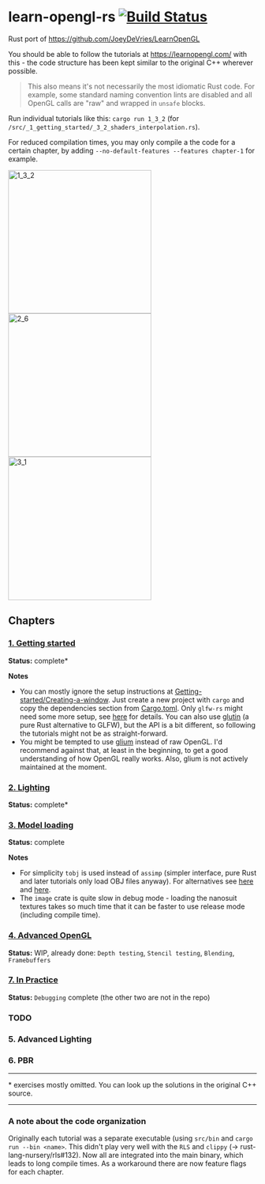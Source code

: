 # learn-opengl-rs [![Build Status](https://travis-ci.org/bwasty/learn-opengl-rs.svg?branch=master)](https://travis-ci.org/bwasty/learn-opengl-rs)
Rust port of https://github.com/JoeyDeVries/LearnOpenGL

You should be able to follow the tutorials at https://learnopengl.com/ with this - the code structure has been kept similar to the original C++ wherever possible.
> This also means it's not necessarily the most idiomatic Rust code. For example, some standard naming convention lints are disabled and all OpenGL calls are "raw" and wrapped in `unsafe` blocks.

Run individual tutorials like this:
`cargo run 1_3_2` (for `/src/_1_getting_started/_3_2_shaders_interpolation.rs`).

For reduced compilation times, you may only compile a the code for a certain chapter, by adding `--no-default-features --features chapter-1` for example.

<img width="290" alt="1_3_2" src="https://user-images.githubusercontent.com/1647415/27755053-d5cd0f5a-5ded-11e7-99b4-abd4e3bb8638.png"><img width="290" alt="2_6" src="https://user-images.githubusercontent.com/1647415/27755102-fd217078-5ded-11e7-96f6-efdeb9ffdcac.png"><img width="290" alt="3_1" src="https://user-images.githubusercontent.com/1647415/27755660-52df4104-5df1-11e7-800c-45a514bf3130.png">

## Chapters
### [1. Getting started](src/_1_getting_started)
**Status:** complete*

**Notes**
- You can mostly ignore the setup instructions at [Getting-started/Creating-a-window](https://learnopengl.com/#!Getting-started/Creating-a-window). Just create a new project with `cargo` and copy the dependencies section from [Cargo.toml](Cargo.toml). Only `glfw-rs` might need some more setup, see [here](https://github.com/PistonDevelopers/glfw-rs#using-glfw-rs) for details. You can also use [glutin](https://github.com/tomaka/glutin) (a pure Rust alternative to GLFW), but the API is a bit different, so following the tutorials might not be as straight-forward.
- You might be tempted to use [glium](https://github.com/glium/glium) instead of raw OpenGL. I'd recommend against that, at least in the beginning, to get a good understanding of how OpenGL really works. Also, glium is not actively maintained at the moment.

### [2. Lighting](src/_2_lighting)
**Status:** complete*

### [3. Model loading](src/_3_model_loading)
**Status:** complete

**Notes**
- For simplicity `tobj` is used instead of `assimp` (simpler interface, pure Rust and later tutorials only load OBJ files anyway). For alternatives see [here](http://arewegameyet.com/categories/3dformatloader.html) and [here](https://crates.io/search?q=assimp).
- The `image` crate is quite slow in debug mode - loading the nanosuit textures takes so much time that it can be faster to use release mode (including compile time).
### [4. Advanced OpenGL](src/_4_advanced_opengl)
**Status:** WIP, already done: `Depth testing`, `Stencil testing`, `Blending`, `Framebuffers`
### [7. In Practice](src/_7_in_practice)
**Status:** `Debugging` complete (the other two are not in the repo)

### TODO
### 5. Advanced Lighting
### 6. PBR

----
\* exercises mostly omitted. You can look up the solutions in the original C++ source.

----
### A note about the code organization
Originally each tutorial was a separate executable (using `src/bin` and `cargo run --bin <name>`. This didn't play very well with the `RLS` and `clippy` (-> rust-lang-nursery/rls#132). Now all are integrated into the main binary, which leads to long compile times. As a workaround there are now feature flags for each chapter.
